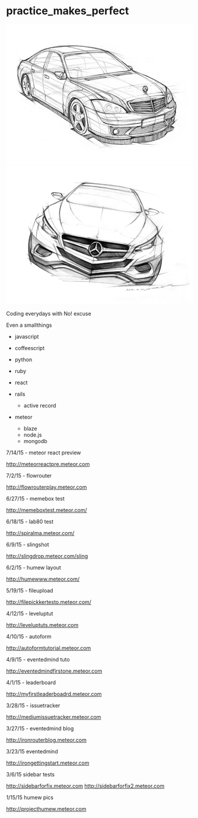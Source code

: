 practice_makes_perfect
======================

![alt tag](img/proto.jpg)
![alt tag](img/proto1.jpg)

Coding everydays with No! excuse

Even a smallthings

- javascript
- coffeescript
- python
- ruby

- react

- rails
  - active record
- meteor
  - blaze
  - node.js
  - mongodb

7/14/15 - meteor react preview

http://meteorreactpre.meteor.com

7/2/15 - flowrouter

http://flowrouterplay.meteor.com

6/27/15 - memebox test

http://memeboxtest.meteor.com/

6/18/15 - lab80 test

http://spiralma.meteor.com/

6/9/15 - slingshot

http://slingdrop.meteor.com/sling

6/2/15 - humew layout

http://humewww.meteor.com/

5/19/15 - fileupload

http://filepickkertesto.meteor.com/

4/12/15 - leveluptut

http://leveluptuts.meteor.com

4/10/15 - autoform

http://autoformtutorial.meteor.com

4/9/15 - eventedmind tuto

http://eventedmindfirstone.meteor.com

4/1/15 - leaderboard

http://myfirstleaderboadrd.meteor.com

3/28/15 - issuetracker

http://mediumissuetracker.meteor.com

3/27/15 - eventedmind blog

http://ironrouterblog.meteor.com

3/23/15 eventedmind

http://irongettingstart.meteor.com

3/6/15 sidebar tests

http://sidebarforfix.meteor.com
http://sidebarforfix2.meteor.com

1/15/15 humew pics

http://projecthumew.meteor.com
